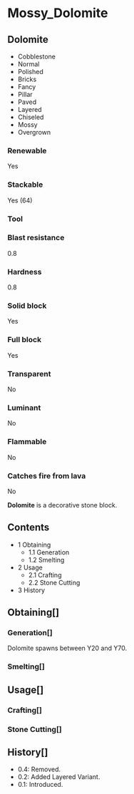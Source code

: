# Mossy_Dolomite

## Dolomite

- Cobblestone
- Normal
- Polished
- Bricks
- Fancy
- Pillar
- Paved
- Layered
- Chiseled
- Mossy
- Overgrown

### Renewable

Yes

### Stackable

Yes (64)

### Tool

### Blast resistance

0.8

### Hardness

0.8

### Solid block

Yes

### Full block

Yes

### Transparent

No

### Luminant

No

### Flammable

No

### Catches fire from lava

No

**Dolomite** is a decorative stone block.

## Contents

- 1 Obtaining
    - 1.1 Generation
    - 1.2 Smelting
- 2 Usage
    - 2.1 Crafting
    - 2.2 Stone Cutting
- 3 History

## Obtaining[]

### Generation[]

Dolomite spawns between Y20 and Y70.

### Smelting[]

## Usage[]

### Crafting[]

### Stone Cutting[]

## History[]

- 0.4: Removed.
- 0.2: Added Layered Variant.
- 0.1: Introduced.
